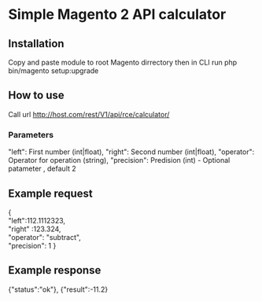 # Simple Magento 2 API calculator #

## Installation ##
Copy and paste module to root Magento dirrectory then in CLI run php bin/magento setup:upgrade

## How to use ##
Call url http://host.com/rest/V1/api/rce/calculator/
### Parameters ###
 "left": First number (int|float),
 "right": Second number (int|float),
 "operator": Operator for operation (string),
 "precision": Predision (int) - Optional patameter , default 2
## Example request ##
{   
"left":112.1112323,   
"right" :123.324,   
"operator": 
"subtract",   
"precision": 1 
}
## Example response ##
{"status":"ok"},
{"result":-11.2}
